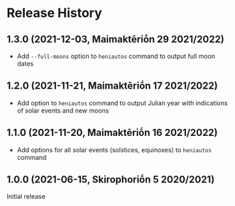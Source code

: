# Release History

## 1.3.0 (2021-12-03, Maimaktēriṓn 29 2021/2022)

* Add `--full-moons` option to `heniautos` command to output full moon dates

## 1.2.0 (2021-11-21, Maimaktēriṓn 17 2021/2022)

* Add option to `heniautos` command to output Julian year with
  indications of solar events and new moons

## 1.1.0 (2021-11-20, Maimaktēriṓn 16 2021/2022)

* Add options for all solar events (solstices, equinoxes) to `heniautos` command

## 1.0.0 (2021-06-15, Skirophoriṓn 5 2020/2021)

Initial release
